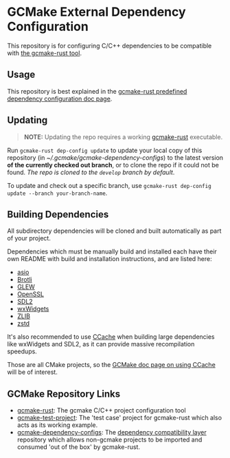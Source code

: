 # GCMake External Dependency Configuration

This repository is for configuring C/C++ dependencies to be compatible with
[the gcmake-rust tool](https://github.com/scupit/gcmake-rust).

## Usage

This repository is best explained in the
[gcmake-rust predefined dependency configuration doc page](https://github.com/scupit/gcmake-rust/blob/develop/docs/predefined_dependency_doc.md).

## Updating

> **NOTE:** Updating the repo requires a working [gcmake-rust](https://github.com/scupit/gcmake-rust)
> executable.

Run `gcmake-rust dep-config update` to update your local copy of this repository
(in *~/.gcmake/gcmake-dependency-configs*) to the latest version **of the currently checked out branch**,
or to clone the repo if it could not be found. *The repo is cloned to the `develop` branch by default*.

To update and check out a specific branch, use `gcmake-rust dep-config update --branch your-branch-name`.

## Building Dependencies

All subdirectory dependencies will be cloned and built automatically as part of your project.

Dependencies which must be manually build and installed each have their own README with build and
installation instructions, and are listed here:

- [asio](./asio/README.md)
- [Brotli](./Brotli/README.md)
- [GLEW](./GLEW/README.md)
- [OpenSSL](./OpenSSL/README.md)
- [SDL2](./SDL2/README.md)
- [wxWidgets](./wxWidgets/README.md)
- [ZLIB](./ZLIB/README.md)
- [zstd](./zstd/README.md)

It's also recommended to use [CCache](https://ccache.dev/) when building large dependencies
like wxWidgets and SDL2, as it can provide massive recompilation speedups.

Those are all CMake projects, so the
[GCMake doc page on using CCache](https://github.com/scupit/gcmake-rust/blob/develop/docs/using_ccache.md)
will be of interest.

## GCMake Repository Links

- [gcmake-rust](https://github.com/scupit/gcmake-rust): The gcmake C/C++ project configuration tool
- [gcmake-test-project](https://github.com/scupit/gcmake-test-project): The 'test case' project for
    gcmake-rust which also acts as its working example.
- [gcmake-dependency-configs](https://github.com/scupit/gcmake-dependency-configs): The
    [dependency compatibility layer](predefined_dependency_doc.md) repository which allows non-gcmake
    projects to be imported and consumed 'out of the box' by gcmake-rust.
